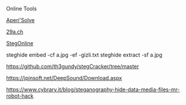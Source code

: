 Online Tools

[Aperi'Solve](https://aperisolve.fr/)

[29a.ch](https://29a.ch/photo-forensics)

[StegOnline](https://stegonline.georgeom.net/upload)
 
steghide embed -cf a.jpg -ef -gizli.txt
steghide extract -sf a.jpg

https://github.com/th3gundy/stegCracker/tree/master

https://jpinsoft.net/DeepSound/Download.aspx

https://www.cybrary.it/blog/steganography-hide-data-media-files-mr-robot-hack

